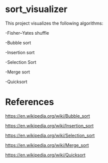 # sort_visualizer

This project visualizes the following algorithms:

-Fisher–Yates shuffle

-Bubble sort

-Insertion sort

-Selection Sort

-Merge sort

-Quicksort

# References
https://en.wikipedia.org/wiki/Bubble_sort

https://en.wikipedia.org/wiki/Insertion_sort

https://en.wikipedia.org/wiki/Selection_sort

https://en.wikipedia.org/wiki/Merge_sort

https://en.wikipedia.org/wiki/Quicksort
